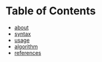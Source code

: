 Table of Contents
==============

* [about](about.md)
* [syntax](syntax.md)
* [usage](usage.md)
* [algorithm](algorithm.md)
* [references](references.md)

